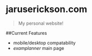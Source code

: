 # jaruserickson.com
>My personal website!

##Current Features
- mobile/desktop compatability
- _examplanner_ main page